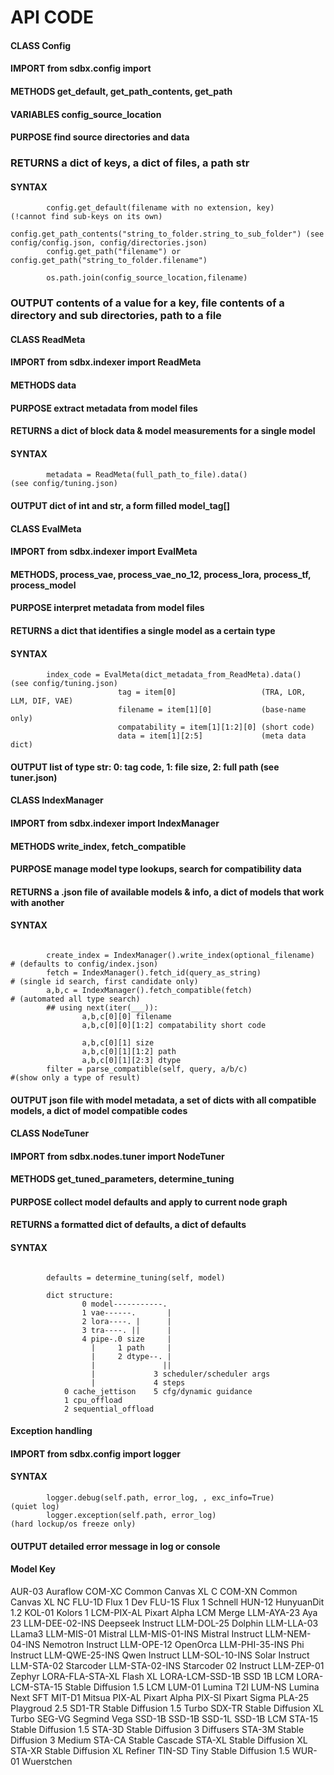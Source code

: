 
# API CODE

#### CLASS Config
#### IMPORT from sdbx.config import
#### METHODS get_default, get_path_contents, get_path
#### VARIABLES config_source_location
#### PURPOSE find source directories and data
### RETURNS a dict of keys, a dict of files, a path str
#### SYNTAX
```
        config.get_default(filename with no extension, key)               (!cannot find sub-keys on its own)
        config.get_path_contents("string_to_folder.string_to_sub_folder") (see config/config.json, config/directories.json)
        config.get_path("filename") or config.get_path("string_to_folder.filename")
        
        os.path.join(config_source_location,filename)
```
### OUTPUT contents of a value for a key, file contents of a directory and sub directories, path to a file

#### CLASS ReadMeta
#### IMPORT from sdbx.indexer import ReadMeta
#### METHODS data
#### PURPOSE extract metadata from model files
#### RETURNS a dict of block data & model measurements for a single model
#### SYNTAX 
```
        metadata = ReadMeta(full_path_to_file).data()                 (see config/tuning.json)
```
#### OUTPUT dict of int and str, a form filled model_tag[] 

#### CLASS EvalMeta
#### IMPORT from sdbx.indexer import EvalMeta
#### METHODS, process_vae, process_vae_no_12, process_lora, process_tf, process_model 
#### PURPOSE interpret metadata from model files
#### RETURNS a dict that identifies a single model as a certain type 
#### SYNTAX 
```
        index_code = EvalMeta(dict_metadata_from_ReadMeta).data()        (see config/tuning.json)
                        tag = item[0]                   (TRA, LOR, LLM, DIF, VAE)
                        filename = item[1][0]           (base-name only)
                        compatability = item[1][1:2][0] (short code)
                        data = item[1][2:5]             (meta data dict)
```
#### OUTPUT list of type str: 0: tag code, 1: file size, 2: full path (see tuner.json)

#### CLASS IndexManager
#### IMPORT from sdbx.indexer import IndexManager
#### METHODS write_index, fetch_compatible
#### PURPOSE manage model type lookups, search for compatibility data
#### RETURNS a .json file of available models & info, a dict of models that work with another
#### SYNTAX 
```

        create_index = IndexManager().write_index(optional_filename)       # (defaults to config/index.json)
        fetch = IndexManager().fetch_id(query_as_string)                   # (single id search, first candidate only)
        a,b,c = IndexManager().fetch_compatible(fetch)                     # (automated all type search)
        ## using next(iter(___)):
                a,b,c[0][0] filename
                a,b,c[0][0][1:2] compatability short code

                a,b,c[0][1] size
                a,b,c[0][1][1:2] path
                a,b,c[0][1][2:3] dtype
        filter = parse_compatible(self, query, a/b/c)                        #(show only a type of result)

```
#### OUTPUT json file with model metadata, a set of dicts with all compatible models, a dict of model compatible codes

#### CLASS NodeTuner
#### IMPORT from sdbx.nodes.tuner import NodeTuner
#### METHODS get_tuned_parameters, determine_tuning
#### PURPOSE collect model defaults and apply to current node graph
#### RETURNS a formatted dict of defaults, a dict of defaults
#### SYNTAX
```

        defaults = determine_tuning(self, model) 

        dict structure:
                0 model-----------.
                1 vae------.       |
                2 lora----. |      |
                3 tra----. ||      |
                4 pipe-.0 size     |     
                  |     1 path     |     
                  |     2 dtype--. |
                  |               ||
                  |             3 scheduler/scheduler args
                  |             4 steps
            0 cache_jettison    5 cfg/dynamic guidance
            1 cpu_offload
            2 sequential_offload

```

#### Exception handling
#### IMPORT from sdbx.config import logger
#### SYNTAX
```
        logger.debug(self.path, error_log, , exc_info=True)                 (quiet log)
        logger.exception(self.path, error_log)                              (hard lockup/os freeze only)
```
#### OUTPUT detailed error message in log or console


#### Model Key
AUR-03 Auraflow
COM-XC Common Canvas XL C
COM-XN Common Canvas XL NC
FLU-1D Flux 1 Dev
FLU-1S Flux 1 Schnell
HUN-12 HunyuanDit 1.2
KOL-01 Kolors 1
LCM-PIX-AL Pixart Alpha LCM Merge
LLM-AYA-23 Aya 23
LLM-DEE-02-INS Deepseek Instruct
LLM-DOL-25 Dolphin
LLM-LLA-03 LLama3
LLM-MIS-01 Mistral
LLM-MIS-01-INS Mistral Instruct
LLM-NEM-04-INS Nemotron Instruct
LLM-OPE-12 OpenOrca
LLM-PHI-35-INS Phi Instruct
LLM-QWE-25-INS Qwen Instruct
LLM-SOL-10-INS Solar Instruct
LLM-STA-02 Starcoder
LLM-STA-02-INS Starcoder 02 Instruct
LLM-ZEP-01 Zephyr
LORA-FLA-STA-XL Flash XL
LORA-LCM-SSD-1B SSD 1B LCM
LORA-LCM-STA-15 Stable Diffusion 1.5 LCM
LUM-01 Lumina T2I
LUM-NS Lumina Next SFT
MIT-D1 Mitsua
PIX-AL Pixart Alpha
PIX-SI Pixart Sigma
PLA-25 Playgroud 2.5
SD1-TR Stable Diffusion 1.5 Turbo
SDX-TR Stable Diffusion XL Turbo
SEG-VG Segmind Vega
SSD-1B SSD-1B
SSD-1L SSD-1B LCM
STA-15 Stable Diffusion 1.5
STA-3D Stable Diffusion 3 Diffusers
STA-3M Stable Diffusion 3 Medium
STA-CA Stable Cascade
STA-XL Stable Diffusion XL
STA-XR Stable Diffusion XL Refiner
TIN-SD Tiny Stable Diffusion 1.5
WUR-01 Wuerstchen